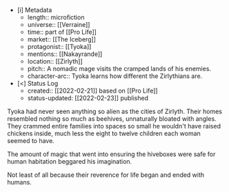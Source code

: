 
- [i] Metadata
	- length:: microfiction
	- universe:: [[Verraine]]
	- time:: part of [[Pro Life]]
	- market:: [[The Iceberg]]
	- protagonist:: [[Tyoka]]
	- mentions:: [[Nakayrande]]
	- location:: [[Zirlyth]]
	- pitch:: A nomadic mage visits the cramped lands of his enemies. 
	- character-arc:: Tyoka learns how different the Zirlythians are. 
- [<]  Status Log
	-  created:: [[2022-02-21]] based on [[Pro Life]]
	-  status-updated: [[2022-02-23]] published

Tyoka had never seen anything so alien as the cities of Zirlyth. Their homes resembled nothing so much as beehives, unnaturally bloated with angles. They crammed entire families into spaces so small he wouldn't have raised chickens inside, much less the eight to twelve children each woman seemed to have.

The amount of magic that went into ensuring the hiveboxes were safe for human habitation beggared his imagination.

Not least of all because their reverence for life began and ended with humans.